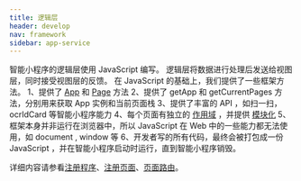 ```yaml
---
title: 逻辑层
header: develop
nav: framework
sidebar: app-service
---
```


智能小程序的逻辑层使用 JavaScript 编写。
逻辑层将数据进行处理后发送给视图层，同时接受视图层的反馈。
在 JavaScript 的基础上，我们提供了一些框架方法。
1、提供了 [App](#注册程序) 和 [Page](#注册页面) 方法
2、提供了 getApp 和 getCurrentPages 方法，分别用来获取 App 实例和当前页面栈
3、提供了丰富的 API ，如扫一扫，ocrIdCard 等智能小程序能力
4、每个页面有独立的 [作用域](#文件作用域) ，并提供 [模块化](#模块化)
5、框架本身并非运行在浏览器中，所以 JavaScript 在 Web 中的一些能力都无法使用，如 document , window 等
6、开发者写的所有代码，最终会被打包成一份 JavaScript ，并在智能小程序启动时运行，直到智能小程序销毁。

详细内容请参看<a href="https://smartprogram.baidu.com/docs/develop/framework/app-service_register/">注册程序</a>、<a href="https://smartprogram.baidu.com/docs/develop/framework/app-service_page/">注册页面</a>、<a href="https://smartprogram.baidu.com/docs/develop/framework/app-service_getcurrentpages//">页面路由</a>。



<!-- 注册程序
-----
App()
<div class="notice">解释： </div>App() 函数用来注册一个智能小程序。接受一个 Object 作为参数，用以指定智能小程序的生命周期函数等。
**Object参数说明：**

|属性  |类型  |描述  |触发时机|
|---- | ---- | ---- |---- |
|onLaunch | Function | 生命周期函数-- 监听 SWAN 的初始化  | 当 SWAN 初始化完成时，会触发 onLaunch （全局只触发一次） |
|onShow | Function | 生命周期函数-- 监听 SWAN 的显示  | 当 SWAN 初始化，或从后台进入前台显示，会触发 onShow |
|onHide | Function | 生命周期函数-- 监听 SWAN 的隐藏  | 当 SWAN 从前台进入后台，会触发 onHide |
|其他 | Any |  | 开发者可以添加任意的函数或者数据到 Object 参数中, 用 this 可以访问 |


**<div class="notice">前台、后台定义：当用户点击左上角的关闭，或者按了设备的 Home 键离开智能小程序，智能小程序没有直接销毁，而是进入到了后台；当再次进入智能小程序，又会从后台进入前台。需要注意的是：只有当智能小程序进入后台一定时间，或者系统资源占用过高，才会被销毁 </div>**

**<div class="notice">示例： </div>**

```js
App({
    onLaunch: function (options) {
        // do something when launch
    },
    onShow: function (options) {
        // do something when show
    },
    onHide: function () {
        // do something when hide
    },
    globalData: 'global data'
});
```

onLaunch，onShow 参数

|字段  |类型  |说明  |
|---- | ---- | ---- |
|scene | Number | 打开智能小程序的场景值 |
|path|String|打开小程序的路径|
|query|Object|打开小程序的query|
|shareTicket|String|标记转发对象|
|referrerInfo|Object|当场景为由从另一个小程序或公众号或App打开时，返回此字段。|
|referrerInfo.appId|String|来源小程序或公众号或App的 appId。|
|referrerInfo.extraData|Objec|	来源小程序传过来的数据，scene=1037或1038时支持。|


getApp()
全局的 getApp() 函数可以用来获取到智能小程序实例。

**<div class="notice">示例： </div>**

```js
var appInstance = getApp()
console.log(appInstance.globalData)
```

**<div class="notice">注意： </div>**
1、App() 必须在 app.js 中注册，且不能注册多个。
2、不要在 App() 内的函数中调用 getApp() 函数，使用 this 就可以拿到 app 实例
3、不要在 onLaunch 中调用 getCurrentPages() ，此时，page 还没有生成

注册页面
-----
### Page()

<div class="notice">解释： </div>Page() 函数用来注册一个页面。接受一个 object 参数，其指定页面的初始数据、生命周期函数、事件处理函数等。

**Object参数说明：**

|属性  |类型  |描述  |
|---- | ---- | ---- |
|data | Object | 页面的初始数据 |
|onLoad | Function | 页面的生命周期函数 -- 监听页面加载 |
|onReady | Function | 页面的生命周期函数 -- 监听页面初次渲染完成 |
|onShow | Function | 页面的生命周期函数 -- 监听页面显示 |
|onHide | Function | 页面的生命周期函数 -- 监听页面隐藏 |
|onUnload | Function | 页面的生命周期函数 -- 监听页面卸载 |
|onPullDownRefresh | Function | 页面的事件处理函数 -- 监听用户下拉动作 |
|onReachBottom | Function | 页面的事件处理函数 -- 上拉触底事件的处理函数 |
|onShareAppMessage | Function | 页面的事件处理函数 -- 用户点击右上角转发 |
|onPageScroll | Function | 页面的事件处理函数 -- 页面滚动触发事件的处理函数 |
|onTabItemTap | Function | 页面的事件处理函数 -- 当前是 tab 页时，点击 tab 时触发 |
|其他 | Any | 开发者可以添加任意的函数或数据到 object 参数中 |

**<div class="notice">示例： </div>**

```js
Page({
    data: {
        text: 'swan data'
    },

    onLoad: function (options) {
        // do something when page load
    },

    onReady: function () {
        // do something when page ready
    },

    onShow: function () {
        // do something when page show
    },

    onHide: function () {
        // do something when page hide
    },

    onUnload: function () {
        // do something when page unload
    },

    onPullDownRefresh: function () {
        // do something when pull down
    },

    onReachBottom: function () {
        // do something when page reach bottom
    },

    onShareAppMessage: function () {
        // return custom share data
    },

    onPageScroll: function () {
        // do something when page scroll
    },

    onTabItemTap: function (item) {
        console.log(item.index);
        console.log(item.pagePath);
        console.log(item.text);
    },
    customData: {}
});
```

### 初始化数据

<div class="notice">解释： </div>
初始化数据将作为页面的第一次渲染。data 将会以 JSON 的形式由逻辑层传至渲染层，所以其数据必须是可以转成 JSON 的格式：字符串，数字，布尔值，对象，数组。

渲染层，通过SWAN模板，对数据进行绑定。

**<div class="notice">示例： </div>**

```js
Page({
    data: {
        name: 'swan'
    }
});
```
```js
<view>{{name}}</view>
```

### 生命周期函数

1、onLoad：页面加载
一个页面只会调用一次，可以在 onLoad 中获取打开当前页面所调用的 query 参数。

2、onShow：页面显示
每次打开页面都会调用一次。

3、onReady：页面初次渲染完成
一个页面只会调用一次，代表页面已经准备妥当，可以和视图层进行交互。
对界面的设置如：swan.setNavigationBarTitle 请在onReady之后设置。

4、onHide：页面隐藏
当 navigateTo 或底部 tab 切换时或Home键离开智能小程序时调用。

5、onUnload：页面卸载
当 redirectTo 或 navigateBack 的时候调用。


### 页面相关事件处理函数

1、onPullDownRefresh: 下拉刷新
监听用户下拉刷新事件。
需要在 app.json 的 window 选项中或页面配置中开启 enablePullDownRefresh 。
当处理完数据刷新后，swan.stopPullDownRefresh 可以停止当前页面的下拉刷新。

2、onReachBottom: 上拉触底
监听用户上拉触底事件。
可以在 app.json 的 window 选项中或页面配置中设置触发距离 onReachBottomDistance 。
在触发距离内滑动期间，本事件只会被触发一次。

3、onPageScroll：页面滚动
监听用户滑动页面事件。
参数为 Object，包含以下字段：


**Object参数说明：**

|字段 |类型  |说明 |
|---- | ---- | ---- |
|scrollTop|Number|页面在垂直方向已滚动的距离（单位px）|

4、onShareAppMessage：用户点击分享
用户点击转发按钮的时候会调用
此事件需要 return 一个 Object，用于自定义转发内容

** 自定义转发字段 **

|字段 |类型  |说明  |默认值 |
|---- | ---- | ---- | ---- |
|title |string | 转发标题 |当前的智能小程序的名称 |
|path |string | 转发路径 |当前页面 path ，必须是以 / 开头的完整路径 |

**<div class="notice">示例： </div>**

```js
Page({
    onShareAppMessage: function () {
        return {
            title: '标题',
            path: '/pages/path/path'
        }
    }
});
```

### 事件处理函数

<div class="notice">解释： </div>
除了初始化数据和生命周期函数，Page 中还可以定义一些特殊的函数：事件处理函数。在渲染层可以在组件中加入事件绑定，当达到触发事件时，就会执行 Page 中定义的事件处理函数。

**<div class="notice">示例： </div>**

```xml
<view bindtap="tap"> tap </view>
```

```js
Page({
    tap: function() {
        console.log('tap')
    }
})
```

### Page.prototype.setData()

<div class="notice">解释： </div>
setData 函数，用于将数据，从逻辑层发送到视图层，当开发者调用 setData 后，数据的变化，会引起视图层的更新。

**<div class="notice">示例： </div>**

```xml
<view>{{name}}</view>
<view bindtap="tap">{{age}}</view>
```

```js
Page({
    data: {
        name: '',
        age: 0
    },
    tap: function () {
        this.setData({'age': 1});
    }
});
```

页面路由
-----
<div class="notice">解释： </div>
在智能小程序中所有页面的路由全部由框架进行管理。

### 页面栈
<div class="notice">解释： </div>
框架以栈的形式维护了当前的所有页面。 当发生路由切换的时候，页面栈的表现如下：

** 页面栈 **

|路由方式 |页面栈表现 |
|---- | ---- |
|初始化 |新页面入栈 |
|打开新页面	|新页面入栈 |
|页面重定向 |当前页面出栈，新页面入栈 |
|页面返回 |页面出栈 |
|Tab 切换 |页面全部出栈，只留下初始的 Tab 页面 |
|重加载 |页面全部出栈，只留下新的页面 |

### getCurrentPages()
<div class="notice">解释： </div>
getCurrentPages() 函数用于获取当前页面栈的实例，以数组形式按栈的顺序给出，第一个元素为首页，最后一个元素为当前页面。

**<div class="notice">注意： </div>不要尝试修改页面栈，会导致路由以及页面状态错误。**

### 路由方式

对于路由的触发方式以及页面生命周期函数如下：

** 生命周期函数 **

|路由方式 |触发时机 |路由前页面触发事件 |路由后页面触发事件 |
|---- | ---- | ---- | ---- |
|初始化 |智能小程序打开的第一个页面 | |onLoad, onShow |
|打开新页面 |调用 API swan.navigateTo 或使用组件 <navigator open-type="navigateTo"/> | onHide |onLoad, onShow |
|页面重定向 |调用 API swan.redirectTo 或使用组件 <navigator open-type="redirectTo"/> | onUnload |onLoad, onShow |
|页面返回  |调用 API swan.navigateBack 或使用组件<navigator open-type="navigateBack">或用户按左上角返回按钮 | onUnload |onShow |
|Tab 切换  |调用 API swan.switchTab 或使用组件 <navigator open-type="switchTab"/> 或用户切换 Tab | | |
|重新启动  |调用 API swan.reLaunch 或使用组件 <navigator open-type="reLaunch"/> | onUnload | onLoad, onShow |

Tab 切换对应的生命周期（以 A、B 页面为 Tabbar 页面，C 是从 A 页面打开的页面，D 页面是从 C 页面打开的页面为例）：

** 生命周期函数详解 **

|当前页面 |路由后页面 |触发的生命周期 |
|---- | ---- | ---- | ---- |
|A|A|Nothing happend|
|A|B|A.onHide(), B.onLoad(), B.onShow()|
|A|B（再次打开）| A.onHide(), B.onShow()|
|C|A|C.onUnload(), A.onShow()|
|C|B|C.onUnload(), B.onLoad(), B.onShow()|
|D|B|D.onUnload(), C.onUnload(), B.onLoad(), B.onShow()|


**<div class="notice">注意： </div>**
1、navigateTo, redirectTo 只能打开非 tabBar 页面。
2、switchTab 只能打开 tabBar 页面。
3、reLaunch 可以打开任意页面。
4、页面底部的 tabBar 由页面决定，即只要是定义为 tabBar 的页面，底部都有 tabBar。
5、调用页面路由带的参数可以在目标页面的 onLoad 中获取。

### 文件作用域

<div class="notice">解释： </div>
在 JavaScript 文件中声明的变量和函数只在该文件中有效；不同的文件中可以声明相同名字的变量和函数，不会互相影响。
通过全局函数 getApp() 可以获取全局的应用实例，如果需要全局的数据可以在 App() 中设置

**<div class="notice">示例： </div>**
```js
// app.js
App({
  data: 1
});
```
```js
// page.js
var app = getApp();
app.data++;
```
```js
// page2.js
var app = getApp();
console.log(app.data);
// 2
```

### 模块化

<div class="notice">解释： </div>
可以将一些公共的代码抽离成为一个单独的 js 文件，作为一个模块。模块只有通过 module.exports 或者 exports 才能对外暴露接口。

```js
// utils.js
var name = 'swan';
var age = 0;
function logName() {
    console.log(name);
}
function logAge() {
    console.log(age);
}
module.exports.logName = logName;
module.exports.logAge = logAge;
```

可以在需要使用这些模块的文件中，对模块进行引用：

```js
var utils = require('./utils');
Page({
    onLoad: function () {
        utils.logName();
    }
});
``` -->
